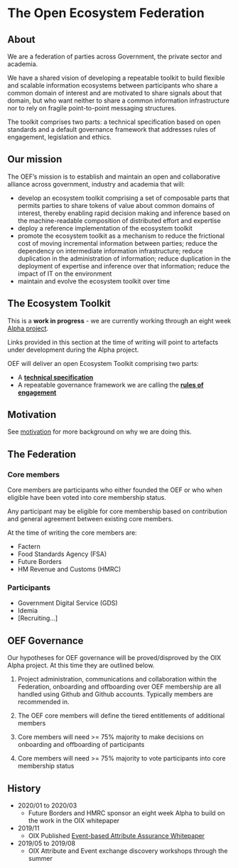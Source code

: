 # The Open Ecosystem Federation

## About

We are a federation of parties across Government, the private sector and academia.

We have a shared vision of developing a repeatable toolkit to build flexible and scalable information ecosystems between participants who share a common domain of interest and are motivated to share signals about that domain, but who want neither to share a common information infrastructure nor to rely on fragile point-to-point messaging structures.

The toolkit comprises two parts: a technical specification based on open standards and a default governance framework that addresses rules of engagement, legislation and ethics. 


## Our mission

The OEF’s mission is to establish and maintain an open and collaborative alliance across government, industry and academia that will:

- develop an ecosystem toolkit comprising a set of composable parts that permits parties to share tokens of value about common domains of interest, thereby enabling rapid decision making and inference based on the machine-readable composition of distributed effort and expertise
- deploy a reference implementation of the ecosystem toolkit 
- promote the ecosystem toolkit as a mechanism to reduce the frictional cost of moving incremental information between parties; reduce the dependency on intermediate information infrastructure; reduce duplication in the administration of information; reduce duplication in the deployment of expertise and inference over that information; reduce the impact of IT on the environment 
- maintain and evolve the ecosystem toolkit over time

## The Ecosystem Toolkit

This is a **work in progress** - we are currently working through an eight week [Alpha project](https://github.com/open-ecosystem-federation/federated-events-attributes-reasoning-alpha).

Links provided in this section at the time of writing will point to artefacts under development during the Alpha project.

OEF will deliver an open Ecosystem Toolkit comprising two parts:

* A [**technical specification**](https://github.com/open-ecosystem-federation/federated-events-attributes-reasoning-alpha/wiki/Draft-Specification)
* A repeatable governance framework we are calling the [**rules of engagement**](https://github.com/open-ecosystem-federation/federated-events-attributes-reasoning-alpha/wiki/Draft-RoE)


## Motivation

See [motivation](motivation) for more background on why we are doing this.


## The Federation

### Core members

Core members are participants who either founded the OEF or who when eligible have been voted into core membership status.

Any participant may be eligible for core membership based on contribution and general agreement between existing core members.

At the time of writing the core members are:

- Factern
- Food Standards Agency (FSA)
- Future Borders
- HM Revenue and Customs (HMRC)

### Participants

- Government Digital Service (GDS)
- Idemia
- [Recruiting...]


## OEF Governance

Our hypotheses for OEF governance will be proved/disproved by the OIX Alpha project.  At this time they are outlined below.

1) Project administration, communications and collaboration within the Federation, onboarding and offboarding over OEF membership are all handled using Github and Github accounts.  Typically members are recommended in.

2) The OEF core members will define the tiered entitlements of additional members

3) Core members will need >= 75% majority to make decisions on onboarding and offboarding of participants

4) Core members will need >= 75% majority to vote participants into core membership status


## History

- 2020/01 to 2020/03
  - Future Borders and HMRC sponsor an eight week Alpha to build on the work in the OIX whitepaper
- 2019/11
  - OIX Published [Event-based Attribute Assurance Whitepaper](https://openidentityexchange.org/wp-content/uploads/2019/11/191101-Building-a-Trusted-Environment-Whitepaper-FINAL.pdf)
- 2019/05 to 2019/08
  - OIX Attribute and Event exchange discovery workshops through the summer
